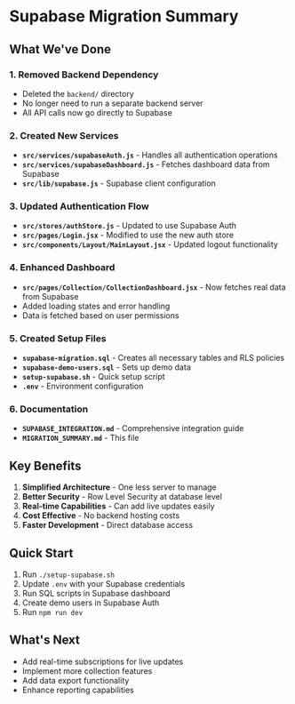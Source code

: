 # Supabase Migration Summary

## What We've Done

### 1. **Removed Backend Dependency**
- Deleted the `backend/` directory
- No longer need to run a separate backend server
- All API calls now go directly to Supabase

### 2. **Created New Services**
- **`src/services/supabaseAuth.js`** - Handles all authentication operations
- **`src/services/supabaseDashboard.js`** - Fetches dashboard data from Supabase
- **`src/lib/supabase.js`** - Supabase client configuration

### 3. **Updated Authentication Flow**
- **`src/stores/authStore.js`** - Updated to use Supabase Auth
- **`src/pages/Login.jsx`** - Modified to use the new auth store
- **`src/components/Layout/MainLayout.jsx`** - Updated logout functionality

### 4. **Enhanced Dashboard**
- **`src/pages/Collection/CollectionDashboard.jsx`** - Now fetches real data from Supabase
- Added loading states and error handling
- Data is fetched based on user permissions

### 5. **Created Setup Files**
- **`supabase-migration.sql`** - Creates all necessary tables and RLS policies
- **`supabase-demo-users.sql`** - Sets up demo data
- **`setup-supabase.sh`** - Quick setup script
- **`.env`** - Environment configuration

### 6. **Documentation**
- **`SUPABASE_INTEGRATION.md`** - Comprehensive integration guide
- **`MIGRATION_SUMMARY.md`** - This file

## Key Benefits

1. **Simplified Architecture** - One less server to manage
2. **Better Security** - Row Level Security at database level
3. **Real-time Capabilities** - Can add live updates easily
4. **Cost Effective** - No backend hosting costs
5. **Faster Development** - Direct database access

## Quick Start

1. Run `./setup-supabase.sh`
2. Update `.env` with your Supabase credentials
3. Run SQL scripts in Supabase dashboard
4. Create demo users in Supabase Auth
5. Run `npm run dev`

## What's Next

- Add real-time subscriptions for live updates
- Implement more collection features
- Add data export functionality
- Enhance reporting capabilities